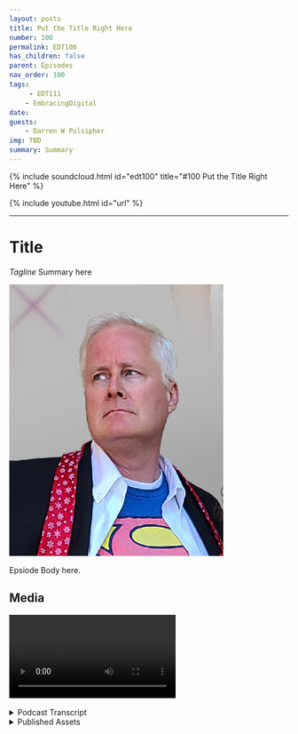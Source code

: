 ```yaml
---
layout: posts
title: Put the Title Right Here
number: 100
permalink: EDT100
has_children: false
parent: Episodes
nav_order: 100
tags:
     - EDT111
    - EmbracingDigital
date: 
guests:
    - Darren W Pulsipher
img: TBD
summary: Summary
---
```


{% include soundcloud.html id="edt100" title="#100 Put the Title Right Here" %}

{% include youtube.html id="url" %}

---

# Title

*Tagline*
Summary here

![episode image](./thumbnail.png)

Epsiode Body here.

## Media

<video src='url'></video>

<details>
<summary> Podcast Transcript </summary>

<p>﻿1</p>
<p>Hello, this</p>
<p>is Darren Pulsipher chief solution</p>
<p>architect of public sector at Intel.</p>
<p>And welcome to Embracing</p>
<p>Digital Transformation,</p>
<p>where we investigate effective change,</p>
<p>leveraging people, process</p>
<p>and technology.</p>
<p>On today's episode,</p>
<p>Intel's superheroes with Cameron Chehreh,</p>
<p>VP and general manager of Intel's</p>
<p>Public Sector.</p>
<p>Cameron, welcome to the show.</p>
<p>Darren Thank you.</p>
<p>It's always a pleasure to be able</p>
<p>to share some airtime with you.</p>
<p>Hey, when we when we first talked</p>
<p>about superpowers and superheroes,</p>
<p>I thought of something that my family did</p>
<p>for Christmas cards</p>
<p>this last year, all 17 of us,</p>
<p>because I got ten kids.</p>
<p>There's a boatload of kids there.</p>
<p>We did a Christmas card of superheroes.</p>
<p>I'll have to</p>
<p>you guys will see the picture.</p>
<p>It'll show up on the podcast video.</p>
<p>Check it out.</p>
<p>It's pretty funny, but we're not talking</p>
<p>about my family superheroes.</p>
<p>Today we're talking about Intel's public</p>
<p>sector superheroes and their superpowers.</p>
<p>I love it there and so excited.</p>
<p>So, Karen, let's first talk about you.</p>
<p>Let's give a just a brief background</p>
<p>on where you come from</p>
<p>because you're new to Intel</p>
<p>and you bring some new insight</p>
<p>into Intel and some energy</p>
<p>into the public sector team their thing.</p>
<p>Darren, thank you.</p>
<p>So as everyone mentioned, as you</p>
<p>mentioned, my name is Cameron Chehreh.</p>
<p>I come to Intel very humbly</p>
<p>and honestly through</p>
<p>what I would like to think</p>
<p>is a pretty interesting career.</p>
<p>Darren, but I'll let you and your audience</p>
<p>judge that.</p>
<p>I started my career humbly</p>
<p>working for the world's</p>
<p>largest privately owned staffing company.</p>
<p>What that introduced me</p>
<p>to was a passion for technology.</p>
<p>I had no idea where I was introduced to it</p>
<p>a software application called PeopleSoft</p>
<p>that I became very fond of</p>
<p>and ended up learning pretty quickly.</p>
<p>What that led to was</p>
<p>an extraordinary opportunity</p>
<p>for me to help build</p>
<p>the world's first cloud computing company,</p>
<p>the company in Annapolis called UC Center</p>
<p>Networking</p>
<p>and I think</p>
<p>were really kind of ahead of our time.</p>
<p>So much so, Darren, that seven</p>
<p>or eight years</p>
<p>before the term cloud was coined,</p>
<p>I'll never forget the night we were having</p>
<p>a few adult beverages sitting in Posers</p>
<p>Pub in downtown Annapolis,</p>
<p>and we created the tagline</p>
<p>Software as a service.</p>
<p>Now here's the context.</p>
<p>That's I a little bit.</p>
<p>So that's pretty cool.</p>
<p>And then I seem to have found my way</p>
<p>through private equity working for</p>
<p>federal systems integrators like Northrop</p>
<p>Grumman and General Dynamics,</p>
<p>where I really caught the passion</p>
<p>for supporting a mission.</p>
<p>And that's really what drove me through</p>
<p>those companies was really supporting</p>
<p>just the amazing people</p>
<p>and customers within public sector.</p>
<p>I've also been the chief technology</p>
<p>officer</p>
<p>at Dell Technologies for a spell,</p>
<p>and now very proudly and humbly,</p>
<p>I've got the great honor to lead</p>
<p>just an amazing, small</p>
<p>but mighty team here at Intel.</p>
<p>Public Sector.</p>
<p>All right, Cameron,</p>
<p>so why why did you come over to Intel?</p>
<p>I mean, you were a Dell, right?</p>
<p>Right.</p>
<p>In the Casa CTO job as a cool job, right?</p>
<p>I've been there myself.</p>
<p>It's a fun job, great technology,</p>
<p>drive and drive and tech.</p>
<p>But now you take on a big whopper of a</p>
<p>of a position</p>
<p>at Intel, as you know,</p>
<p>general manager and public sector.</p>
<p>Why why would you do that?</p>
<p>You know, it's it's interesting.</p>
<p>Darren Dell's a great company.</p>
<p>I had an amazing job.</p>
<p>They're really, really great customers.</p>
<p>Just a marquee brand.</p>
<p>When Pat Gelsinger decided</p>
<p>to leave VMware</p>
<p>and come back to Intel, all I.</p>
<p>I felt the earth shake, you know, been</p>
<p>in this industry a long time.</p>
<p>And if you haven't followed</p>
<p>just the incredible</p>
<p>career of Pat Gelsinger,</p>
<p>but also our great company,</p>
<p>you had to have been a sleeper</p>
<p>under a rock.</p>
<p>If you didn't feel the earth shake</p>
<p>and I took notice.</p>
<p>Pat came back.</p>
<p>He started to build a little bit</p>
<p>of a leadership team, and he brought</p>
<p>on Greg Lavender, who's</p>
<p>another icon in the industry</p>
<p>and another person that I admire very much</p>
<p>based on their leadership,</p>
<p>their ability to drive teams</p>
<p>and change and transformation.</p>
<p>And although I loved my job at Dell</p>
<p>and still still do to this day,</p>
<p>I felt a calling because what I saw</p>
<p>Pat doing was looking to reinvigorate</p>
<p>an iconic American brand that,</p>
<p>quite frankly,</p>
<p>did a brilliant job innovating,</p>
<p>built an industry around our technology.</p>
<p>We just seem to have lost our way</p>
<p>because of a lack of leadership</p>
<p>for for a period of time.</p>
<p>And when you get a leader</p>
<p>that takes the helm of a company</p>
<p>like Pat Gelsinger,</p>
<p>you know, things are going to happen.</p>
<p>And so I heard that calling</p>
<p>and I was very, very interested.</p>
<p>I've been a partner and</p>
<p>a customer of Intel for many, many years.</p>
<p>Huge fan of the technology</p>
<p>growing up in operations,</p>
<p>because, look, there's competitors</p>
<p>out there and I love our competitors there</p>
<p>and they keep</p>
<p>us sharp and and on our toes.</p>
<p>But they're not Intel.</p>
<p>We're the company</p>
<p>that put the Silicon in Silicon Valley.</p>
<p>You know, we are an iconic American brand.</p>
<p>And I heard the calling</p>
<p>and I wanted to be part of the work</p>
<p>it was going to take</p>
<p>to get us back to that that brand status.</p>
<p>So yeah, you like hard things, don't you?</p>
<p>Darren Not only do I love a challenge,</p>
<p>but I believe in the underdogs</p>
<p>and the underdog story.</p>
<p>There's amazing people at Intel.</p>
<p>They don't realize they're all amazing,</p>
<p>which is the greatest part of all of it,</p>
<p>because they have such humility</p>
<p>and humbleness.</p>
<p>But there's amazing people here.</p>
<p>We're doing some extraordinary things.</p>
<p>We have a great business and people</p>
<p>do the right thing all the time.</p>
<p>And you don't find</p>
<p>that often in companies.</p>
<p>And the fact that we're rooted in</p>
<p>that culturally is inspiring.</p>
<p>So let's talk.</p>
<p>I mean, Pat Pat has been talking to us</p>
<p>and we've taken that</p>
<p>into the public sector</p>
<p>quite a bit on intel superpowers.</p>
<p>And I think there's even more</p>
<p>than the four that Pat talks about,</p>
<p>especially in public sector.</p>
<p>Let's talk a little bit</p>
<p>about those superpowers and how</p>
<p>that's helping public sector.</p>
<p>Who are so first of all, we recognize.</p>
<p>Right, what what are the four superpowers</p>
<p>as we see them and why do we think</p>
<p>they have such a profound effect on on.</p>
<p>I'll say,</p>
<p>mankind and humanity in the world.</p>
<p>Right. When you think of</p>
<p>what's going on in the world.</p>
<p>Ubiquitous compute.</p>
<p>So when you think of that,</p>
<p>it's pretty incredible.</p>
<p>Well, let me list the four so ubiquitous</p>
<p>compute ubiquitous comms I believe.</p>
<p>Right the network piece</p>
<p>of artificial intelligence.</p>
<p>And I'm going to forget</p>
<p>both the fourth one there and I always do.</p>
<p>And it's so right in front of me.</p>
<p>Edge.</p>
<p>Edge, the cloud.</p>
<p>It is the most pervasive thing</p>
<p>that I got to have a little bit of fun</p>
<p>with these podcasts, right? Yeah,</p>
<p>absolutely.</p>
<p>Making sure you were on your toes. Yeah.</p>
<p>Thanks for the test.</p>
<p>Let's look at ubiquitous compute to start.</p>
<p>You know, I always had an appreciation</p>
<p>being technical, but also a consumer.</p>
<p>That technology compute</p>
<p>really was everywhere in our life.</p>
<p>It wasn't until I joined Intel</p>
<p>that I realize the</p>
<p>the magnitude of the importance on society</p>
<p>that semiconductor has has.</p>
<p>For me, being an enterprise technologist,</p>
<p>it was always about,</p>
<p>you know, building data centers.</p>
<p>I got to build the Eastern Seaboard</p>
<p>of the Internet physically.</p>
<p>You know, about Al Gore.</p>
<p>I didn't invent the Internet.</p>
<p>Sure got it.</p>
<p>You know, but I never realized</p>
<p>until till I came here,</p>
<p>because my my orientation changed.</p>
<p>Semiconductors are in everything,</p>
<p>literally everything.</p>
<p>Cars, appliances,</p>
<p>smartphone cars, computers,</p>
<p>hospital health care systems, digital</p>
<p>wreck, literally semiconductors span</p>
<p>the ecosystem in just about every vertical</p>
<p>sized market on the planet.</p>
<p>And it is what is helping us</p>
<p>not only live the best human experience</p>
<p>we can live,</p>
<p>it's actually helping us</p>
<p>improve the quality of our lives.</p>
<p>It's giving us better</p>
<p>situational awareness, etc.</p>
<p>So ubiquitous compute</p>
<p>really means something to us</p>
<p>more than just</p>
<p>some cheeky marketing tagline.</p>
<p>Because we do recognize</p>
<p>when you look at that,</p>
<p>I'm saving people's lives</p>
<p>when I apply our superpower</p>
<p>to health care, I'm</p>
<p>protecting the homeland and civilians.</p>
<p>What I think of applying it</p>
<p>to a national security mission,</p>
<p>I'm helping improve and advance scientific</p>
<p>research</p>
<p>to look for things like cures for cancer.</p>
<p>Maybe have us</p>
<p>not just put a person on the moon,</p>
<p>but maybe live on the moon one day.</p>
<p>Who knows, right? One can dream.</p>
<p>So it's really extraordinary.</p>
<p>So that superpower in itself</p>
<p>is fascinating.</p>
<p>You know, it's interesting</p>
<p>because I think COVID and the pandemic</p>
<p>kind of put a magnifying glass on that.</p>
<p>When you</p>
<p>look at the sheer number of people</p>
<p>that were still able to work</p>
<p>and schools were still operating,</p>
<p>albeit not perfectly,</p>
<p>but our kids were still learning.</p>
<p>And now it's all because of Silicon.</p>
<p>Darren That comment.</p>
<p>I paused</p>
<p>because I wanted to let it linger there</p>
<p>for a moment, because of the power of what</p>
<p>you just said.</p>
<p>And yes, unfortunately, unfortunately,</p>
<p>it took the pandemic for us</p>
<p>to recognize the true value of it.</p>
<p>Now, I'm an optimist eternally.</p>
<p>I was I was, I guess, born an optimist.</p>
<p>I'm going to die an optimist.</p>
<p>And I'm even optimistic about dying.</p>
<p>Derek, let me be let me be clear about it,</p>
<p>but the pandemic truly showed us</p>
<p>the power of</p>
<p>when we can apply silicon for good use,</p>
<p>what it's done.</p>
<p>Right.</p>
<p>Because to your point, we shifted learning</p>
<p>from a kinetic environment, right?</p>
<p>Going to schools to a virtual one.</p>
<p>Well, there was a little bit of benefit</p>
<p>that got exposed to people that we never</p>
<p>realized, like closing the digital divide</p>
<p>a little bit more,</p>
<p>being able to fulfill that for, let's say,</p>
<p>people with disabilities</p>
<p>or being out of necessarily</p>
<p>been able to attend traditional schooling.</p>
<p>They're now offered this</p>
<p>this great digital format to participate</p>
<p>on an equal playing field.</p>
<p>And that's humbling because,</p>
<p>you know, to be able to help people</p>
<p>using what you do on a daily basis</p>
<p>as a job, there's nothing more fulfilling.</p>
<p>And I agree</p>
<p>with you, the pandemic really revealed</p>
<p>a lot of these things where digital now</p>
<p>is front and center in our lives.</p>
<p>You know, this brings on to the next</p>
<p>the next superpower,</p>
<p>which is the calm side of thing,</p>
<p>because if you just have silicon out there</p>
<p>without it being connected,</p>
<p>it doesn't it can't be it can't realize</p>
<p>all the potential they can have.</p>
<p>And we saw a huge uptick in comms and 5G,</p>
<p>kind of got a kick in the pants</p>
<p>which it needed to be adopted</p>
<p>with the pandemic as well.</p>
<p>And I'm glad you brought that up.</p>
<p>Even today, I've got a bunch</p>
<p>of high scores and three high schoolers.</p>
<p>They all have Chromebooks</p>
<p>now where before it was, well, you check</p>
<p>the Chromebook out for this one class</p>
<p>and you hand in at the end of class.</p>
<p>That's done.</p>
<p>Every student has a Chromebook now</p>
<p>in, I would say a majority</p>
<p>of the school districts out there today.</p>
<p>This was a this was a huge shift</p>
<p>and we're seeing teachers shift</p>
<p>to because of that connectivity.</p>
<p>So can you talk a little bit</p>
<p>about Intel's comms?</p>
<p>What are they doing in comms?</p>
<p>Yeah, so it's really interesting, Darren.</p>
<p>People look at us</p>
<p>as we're just this chip company.</p>
<p>I don't know if people understand</p>
<p>the entire portfolio</p>
<p>we have for interconnect right.</p>
<p>Because interconnect,</p>
<p>as you mentioned, is so important.</p>
<p>I mean, the work that we do out of our</p>
<p>any extra vision</p>
<p>and how we're connecting people</p>
<p>is the other superpower for a reason.</p>
<p>And to your point, look, there are times</p>
<p>and there are certainly mission scenarios</p>
<p>where we're disconnected,</p>
<p>where refer to superpower number one</p>
<p>makes it so important, because I can then</p>
<p>bring the technology closer to the data</p>
<p>and should let's say</p>
<p>I'll use a military example.</p>
<p>In this instance, you've got a warfighter,</p>
<p>what's called a DDL environment,</p>
<p>a disadvantaged</p>
<p>or a disconnected environment.</p>
<p>They're still able to use the compute</p>
<p>locally in the information</p>
<p>they have to be able to execute</p>
<p>on that mission when they reconnect</p>
<p>to whatever comms they're using,</p>
<p>whether it's legacy, 4G,</p>
<p>or some sort of wireless,</p>
<p>then they can continue to get better</p>
<p>connectivity</p>
<p>and up to date information</p>
<p>with regards to data, that's transmission.</p>
<p>But if I go to the education scenario</p>
<p>that you talked about there</p>
<p>and interconnect is vitally important,</p>
<p>you know, getting access</p>
<p>to data, the streaming,</p>
<p>the video content, everything else</p>
<p>is just so vitally important.</p>
<p>And I don't think people realize</p>
<p>just how powerful it can be.</p>
<p>Now we have gaps, right?</p>
<p>We still have areas of the country</p>
<p>and the world</p>
<p>that are not able to participate</p>
<p>in the digital economy.</p>
<p>What's fascinating is, and I'm sad to say,</p>
<p>this closing the digital divide in</p>
<p>the United States is becoming much harder</p>
<p>than it is in developing countries.</p>
<p>Developing</p>
<p>countries are able to leapfrog us</p>
<p>because they're investing in 5G, sexy,</p>
<p>you know, non terrestrial comms.</p>
<p>Now, there's issues</p>
<p>associated with that as well, but</p>
<p>they're able to invest in that</p>
<p>and close the digital divide much faster.</p>
<p>But to your point,</p>
<p>that superpower is equally as important</p>
<p>because let's face</p>
<p>it, connections is one of the fundamental</p>
<p>basis of being human</p>
<p>and being connected to others.</p>
<p>One of the most fulfilling things</p>
<p>you can do.</p>
<p>Oh, I totally agree.</p>
<p>And you mentioned a little bit about edge</p>
<p>to cloud, especially with the warfighter.</p>
<p>And this is dear to my heart, too,</p>
<p>because I've been doing a lot of work</p>
<p>in that digital environment</p>
<p>and architectures around digital.</p>
<p>Tell us a little bit more</p>
<p>about Intel's and their edge</p>
<p>to cloud strategy in that you know,</p>
<p>why is that important to us</p>
<p>and what do we have on the track to help</p>
<p>public sector in this space?</p>
<p>You know, Darren, it's fascinating.</p>
<p>Cloud and edge.</p>
<p>And, you know,</p>
<p>all these interesting trends</p>
<p>that come in in technology,</p>
<p>they have a profound effect on business</p>
<p>and on mission.</p>
<p>And I know people have talked about cloud</p>
<p>for a long time.</p>
<p>And it you know, people are like,</p>
<p>is it a fad?</p>
<p>Is it a trend?</p>
<p>Well, there's a big difference, right?</p>
<p>A fad is we're all not walking around</p>
<p>with mullets anymore, thank God.</p>
<p>Oh, no, they're coming back, man.</p>
<p>They're coming. Back.</p>
<p>Let's hope not. They're right.</p>
<p>But a trend.</p>
<p>And I mean, excuse me.</p>
<p>Yeah, a trend</p>
<p>rather than a fad is something</p>
<p>that has the opportunity</p>
<p>to help us progress</p>
<p>and grow and learn how to adopt</p>
<p>new methodologies and new things.</p>
<p>When I look at edge to cloud</p>
<p>because the underpinning capability</p>
<p>is compute and interconnect,</p>
<p>we play a significant role.</p>
<p>Now we have to do it with our our</p>
<p>ecosystem partners and our OEMs, right.</p>
<p>But edge to cloud what it provides</p>
<p>if you really harness</p>
<p>the true power of not only the silicon</p>
<p>but but software,</p>
<p>you can secure workloads,</p>
<p>you can do more high assured computing.</p>
<p>But what it affords you the opportunity</p>
<p>to do really is interoperability.</p>
<p>So I can move workloads from an edge</p>
<p>to to a cloud</p>
<p>or to a traditional data center</p>
<p>very seamlessly.</p>
<p>But I'm using open standards and</p>
<p>and core technologies</p>
<p>and that edge to cloud strategy.</p>
<p>And I would offer you, Darren,</p>
<p>you know, we've seen this in our industry.</p>
<p>Trends change.</p>
<p>You know, when we started many, many,</p>
<p>many years ago,</p>
<p>when computing was for the elite</p>
<p>and the educated,</p>
<p>it was mainframes and supercomputers,</p>
<p>because that's the only institution</p>
<p>that could afford them.</p>
<p>And that's that was okay. Right.</p>
<p>So it was this centralized model</p>
<p>that everyone logged into.</p>
<p>I'm old enough to remember, you know, 5270</p>
<p>Green screen emulators for mainframes.</p>
<p>Then it shifted to this client server,</p>
<p>so it became very decentralized.</p>
<p>Cloud comes about</p>
<p>and it goes back to a centralized,</p>
<p>geo segregated mainframe.</p>
<p>It's just modern. I know all the CCP's.</p>
<p>I love them, but and I know they hate</p>
<p>when I when I say that.</p>
<p>But it it's about a model,</p>
<p>an architectural construct.</p>
<p>It's not about the technology. Right.</p>
<p>With edge emerging,</p>
<p>I think what we're going to see</p>
<p>for the foreseeable future, the next 20,</p>
<p>what's going to really roll and dominate</p>
<p>because as we make things smarter,</p>
<p>we have to take and push the technology</p>
<p>out to the edge</p>
<p>where the information's</p>
<p>actually being created,</p>
<p>and then processing happens</p>
<p>in a centralized manner</p>
<p>for more analytics, air, etc..</p>
<p>Right.</p>
<p>We're not going to go backwards, right?</p>
<p>Cars aren't going to get dumber.</p>
<p>We're not going to make a gas powered</p>
<p>Tesla.</p>
<p>That right.</p>
<p>You know, now is a gas engine</p>
<p>and is not got cool</p>
<p>features and and gadgets and widgets.</p>
<p>Things are only going to progress.</p>
<p>They're going to get smarter.</p>
<p>So the edge is going to be extraordinarily</p>
<p>pervasive.</p>
<p>And as an industry, we're again</p>
<p>creating self-inflicted wounds.</p>
<p>We haven't done a good job</p>
<p>at defining what that is yet.</p>
<p>But but we know what's emerging.</p>
<p>Yeah, in fact, I kind of like</p>
<p>the data center without walls concept.</p>
<p>And where is my data?</p>
<p>My data is everywhere now.</p>
<p>And how do I make intelligent decisions</p>
<p>based off of all this</p>
<p>data collected and processed everywhere?</p>
<p>Right.</p>
<p>Including a cell phone</p>
<p>or a sensor or a camera</p>
<p>or in the industrial space,</p>
<p>in motors and pumps and things like that.</p>
<p>Those are becoming intelligent,</p>
<p>which leads to our next superpower,</p>
<p>artificial intelligence.</p>
<p>Right.</p>
<p>And people don't know this about intel.</p>
<p>We have one of the largest</p>
<p>artificial intelligence portfolios</p>
<p>in the world.</p>
<p>Darren, this is why I love this company.</p>
<p>Humbleness and humility is is</p>
<p>a is a great cultural attribute to have.</p>
<p>But unfortunately, at times</p>
<p>it works a touch against us.</p>
<p>And I'm a little okay with that because I</p>
<p>do like being a cheerleader for the head.</p>
<p>Look, artificial intelligence.</p>
<p>Here's a few things that that people don't</p>
<p>know what might surprise them.</p>
<p>First of all, we have a software portfolio</p>
<p>that is extra ordinary.</p>
<p>We have more software developers</p>
<p>than some software companies.</p>
<p>And there's a need for that.</p>
<p>There's a reason, right?</p>
<p>Because, look, I love Greg Lavender.</p>
<p>What? He's such an amazing CTO.</p>
<p>He has this expression</p>
<p>that you have silicon, but</p>
<p>software is the soul of silicon, right?</p>
<p>You have to allow it to do something.</p>
<p>You have to give it life,</p>
<p>you have to give it a purpose.</p>
<p>And AI is a great example of it.</p>
<p>And and Darren, it's fascinating.</p>
<p>People say, oh, well, I all these tech</p>
<p>guys talk about AI, you know, what is it?</p>
<p>Are we going to have robots and all these?</p>
<p>Yeah, we're going to have them.</p>
<p>But let's talk about a practical use case.</p>
<p>I'm lost</p>
<p>in the UK, happens to be off the dirt.</p>
<p>As much as I love traveling the UK,</p>
<p>I travel all over the world</p>
<p>and I can't remember</p>
<p>half the cities I'm in, but I'm lost.</p>
<p>I pick up my phone and immediately</p>
<p>because GPS is coming down on my phone,</p>
<p>I could say,</p>
<p>Hey sir, Siri or Hey Google, I'm lost.</p>
<p>It brings up maps, a geo locates me,</p>
<p>finds me where the closest point</p>
<p>of civilization is.</p>
<p>That's just a practical way</p>
<p>of where I would apply for good</p>
<p>RS Doing profound things for us as people,</p>
<p>you know.</p>
<p>And look, I don't have a great sense</p>
<p>of direction there</p>
<p>and so I need a lot of help.</p>
<p>Now we're also seeing because Intel now</p>
<p>ubiquitous compute</p>
<p>and the advanced comms that we have,</p>
<p>we're seeing more of these edge</p>
<p>devices become intelligent</p>
<p>and we're actually decreasing</p>
<p>the amount of data that needs to move</p>
<p>off the edge and into the data centers.</p>
<p>Because we are running</p>
<p>AI algorithms to infer on the</p>
<p>edge what we're looking for.</p>
<p>And a</p>
<p>lot of people don't know</p>
<p>that we've got this kind of technology</p>
<p>and it's built into our CPU's directly.</p>
<p>And also we also have specialized</p>
<p>XP use, right neuromorphic processors</p>
<p>that do the same, same</p>
<p>sort of thing at lower wattage</p>
<p>and higher speeds,</p>
<p>which is pretty darn incredible.</p>
<p>You know, Darrell,</p>
<p>what I love about your podcast and this is</p>
<p>we can have a conversation</p>
<p>in English rather than geek speak,</p>
<p>because I think people need to remember</p>
<p>when we satisfy a mission,</p>
<p>you have to be able to understand</p>
<p>what you're doing</p>
<p>is an impact using the technology.</p>
<p>And you're absolutely correct.</p>
<p>I mean, look, I love our</p>
<p>IP use, our expertize, our GPUs, our CPUs.</p>
<p>It's pretty extraordinary what we can do.</p>
<p>But let's practically apply.</p>
<p>And if I go back</p>
<p>to, say, a civilian use case,</p>
<p>look at the Postal Service.</p>
<p>It's shocking to me.</p>
<p>Most people,</p>
<p>when they look at Postal Service,</p>
<p>they don't</p>
<p>they don't necessarily see on the surface</p>
<p>and an organization</p>
<p>that's innovative all there.</p>
<p>But when you see the next generation</p>
<p>delivery vehicles, the amount of sensors</p>
<p>that are on that thing</p>
<p>and what it's doing, it's as modern</p>
<p>as Google Street view the cars</p>
<p>driving around, mapping certain things.</p>
<p>When you look at Postal Service centers</p>
<p>that do mail sorting</p>
<p>how they're applying,</p>
<p>what you just described in our portfolio</p>
<p>down to these kinetic sorting machines</p>
<p>so that they're getting smarter</p>
<p>about where mail goes and safer</p>
<p>mail handling and all these other</p>
<p>extraordinarily positive things.</p>
<p>They're leveraging technology to scale.</p>
<p>And it's pretty extraordinary.</p>
<p>We look at other use cases, Darren.</p>
<p>I think of first responders,</p>
<p>you know, being able to put more silicon</p>
<p>in law enforcement</p>
<p>vehicles to do smarter things,</p>
<p>to create better situational awareness.</p>
<p>It's all about affecting the human</p>
<p>in that mission environment</p>
<p>in a more positive way, giving them</p>
<p>more access to the information,</p>
<p>but in a consumable,</p>
<p>humanly consumable format.</p>
<p>And Darren,</p>
<p>that's the piece we miss all the time</p>
<p>from an AI perspective,</p>
<p>we get so geeked up talking about the tech</p>
<p>we forget, like the simple example</p>
<p>I told you about in the UK before</p>
<p>in a few seconds</p>
<p>I can visually look at something</p>
<p>and ingest 600 different data points</p>
<p>within a split second.</p>
<p>Just visually</p>
<p>presenting the data effectively.</p>
<p>And when I look at a hardware</p>
<p>or software portfolio,</p>
<p>that's the power of what we do is Intel.</p>
<p>Now, look,</p>
<p>some of these things are aspirational.</p>
<p>What I love about our company</p>
<p>is we do bring a bag of parts</p>
<p>that are very relevant.</p>
<p>We have amazing partners in our ecosystem</p>
<p>that help us bring that together</p>
<p>to create real solutions that are</p>
<p>being very careful with my words here.</p>
<p>And then you've got partners</p>
<p>in the last mile, that critical last mile</p>
<p>that every customer needs us to help us</p>
<p>integrate those solutions</p>
<p>in that mission environment.</p>
<p>It it really is a great place in the</p>
<p>ecosystem to be because we are innovating.</p>
<p>So that's one thing</p>
<p>I, that's one thing I really want</p>
<p>to come up with our superheroes.</p>
<p>Our superheroes are our our employees</p>
<p>and our ecosystem.</p>
<p>Our apps.</p>
<p>And this is something</p>
<p>that always kind of shocked me.</p>
<p>We we have one of the most incredible</p>
<p>ecosystems to bring solutions to market.</p>
<p>And we don't even bring the solutions</p>
<p>to market.</p>
<p>We will.</p>
<p>And it's amazing</p>
<p>even some of our competitors</p>
<p>we work with to solve</p>
<p>really tough problems</p>
<p>for national defense</p>
<p>or for public service.</p>
<p>And I</p>
<p>think the reason why and one one reason</p>
<p>why I love this team that I work on in</p>
<p>public sector</p>
<p>is because we are making a difference</p>
<p>in lots of people's lives, day to day</p>
<p>lives.</p>
<p>The things that we're bringing</p>
<p>about today.</p>
<p>Well, Darren,</p>
<p>I mean, just a testament to that.</p>
<p>And I hope these people don't kill me,</p>
<p>but I need to mention them</p>
<p>because I admire them a lot.</p>
<p>Being able to hire</p>
<p>the people we've been able to hire,</p>
<p>like retired admirals</p>
<p>and generals and chief warrant officers.</p>
<p>You know, we've got an amazing team here</p>
<p>that helps us every single day.</p>
<p>Remember who we serve.</p>
<p>You know,</p>
<p>look, I'm very proud of our company</p>
<p>and proud of our tech, our innovations,</p>
<p>all these different things.</p>
<p>And I'm proud of our people.</p>
<p>But without those people helping,</p>
<p>we're helping us</p>
<p>remember that it's us and the ecosystem</p>
<p>we've created because we did create that.</p>
<p>Let's let's be very honest here</p>
<p>to serve this this great mission</p>
<p>and not just our government,</p>
<p>but governments worldwide and our allies</p>
<p>and all those things.</p>
<p>It's a pretty humbling experience.</p>
<p>But you're right,</p>
<p>it is all about the people.</p>
<p>Yeah, no, I agree.</p>
<p>So, Cameron, thank you for making my 100th</p>
<p>episode enjoyable.</p>
<p>I'm honored.</p>
<p>Right.</p>
<p>You got the</p>
<p>you got the privilege of being number 100.</p>
<p>Darren, I'm so honored.</p>
<p>Look, these these are great podcasts.</p>
<p>I hope</p>
<p>people are getting the value out of them</p>
<p>that you and I know we see out of them.</p>
<p>And it's really extraordinary.</p>
<p>And I can't thank you enough</p>
<p>for continuing to carry this torch.</p>
<p>Hey, thanks a lot, Cameron,</p>
<p>and thanks for supporting me in it.</p>
<p>You never know when you get a new boss</p>
<p>whether he's going to like what</p>
<p>you doing or not.</p>
<p>So I love you there. And.</p>
<p>All right, thanks a lot, Cameron.</p>
<p>Thank you for listening</p>
<p>to Embracing Digital Transformation today.</p>
<p>If you enjoyed our podcast,</p>
<p>give it five stars on your favorite</p>
<p>podcasting site or YouTube channel.</p>
<p>You can find out more information</p>
<p>about embracing digital transformation</p>
<p>and embracingdigital.org</p>
<p>until next time, go out and</p>
<p>do something wonderful.</p>

</details>

<details>
<summary> Published Assets </summary>


</details>
